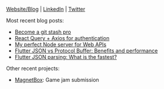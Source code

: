[Website/Blog](https://cretezy.com) | [LinkedIn](https://www.linkedin.com/in/charlescrete/) | [Twitter](https://twitter.com/Cretezy)

Most recent blog posts:
- [Become a git stash pro](https://cretezy.com/2021/become-a-git-stash-pro)
- [React Query + Axios for authentication](https://cretezy.com/2020/react-query-axios-authentication)
- [My perfect Node server for Web APIs](https://cretezy.com/2020/perfect-node-server)
- [Flutter JSON vs Protocol Buffer: Benefits and performance](https://cretezy.com/2020/flutter-json-vs-protobuf)
- [Flutter JSON parsing: What is the fastest?](https://cretezy.com/2020/flutter-fast-json)

Other recent projects:
- [MagnetBox](https://cretezy.itch.io/magnetbox): Game jam submission
